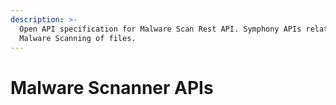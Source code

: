 ```yaml
---
description: >-
  Open API specification for Malware Scan Rest API. Symphony APIs related to
  Malware Scanning of files.
---
```


# Malware Scnanner APIs

